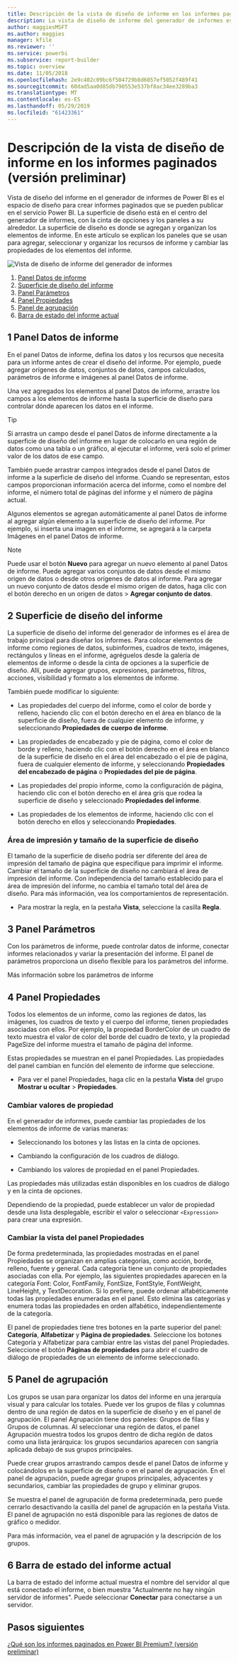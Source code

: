 ```yaml
---
title: Descripción de la vista de diseño de informe en los informes paginados (versión preliminar)
description: La vista de diseño de informe del generador de informes es el espacio de diseño para crear informes paginados que puede publicar en el servicio Power BI.
author: maggiesMSFT
ms.author: maggies
manager: kfile
ms.reviewer: ''
ms.service: powerbi
ms.subservice: report-builder
ms.topic: overview
ms.date: 11/05/2018
ms.openlocfilehash: 2e9c402c09bc6f504729b8d6057ef5052f489f41
ms.sourcegitcommit: 60dad5aa0d85db790553e537bf8ac34ee3289ba3
ms.translationtype: MT
ms.contentlocale: es-ES
ms.lasthandoff: 05/29/2019
ms.locfileid: "61423361"
---
```

# <a name="getting-around-in-report-design-view-for-paginated-reports-preview"></a>Descripción de la vista de diseño de informe en los informes paginados (versión preliminar)

Vista de diseño del informe en el generador de informes de Power BI es el espacio de diseño para crear informes paginados que se pueden publicar en el servicio Power BI. La superficie de diseño está en el centro del generador de informes, con la cinta de opciones y los paneles a su alrededor. La superficie de diseño es donde se agregan y organizan los elementos de informe. En este artículo se explican los paneles que se usan para agregar, seleccionar y organizar los recursos de informe y cambiar las propiedades de los elementos del informe.  

![Vista de diseño de informe del generador de informes](media/paginated-reports-report-design-view/power-bi-paginated-report-design-view.png)

1. [Panel Datos de informe](#1-report-data-pane) 
2. [Superficie de diseño del informe](#2-report-design-surface)  
3. [Panel Parámetros](#3-parameters-pane) 
4. [Panel Propiedades](#4-properties-pane) 
5. [Panel de agrupación](#5-grouping-pane) 
6. [Barra de estado del informe actual](#6-current-report-status-bar)  
  
## <a name="1-report-data-pane"></a>1 Panel Datos de informe  
 En el panel Datos de informe, defina los datos y los recursos que necesita para un informe antes de crear el diseño del informe. Por ejemplo, puede agregar orígenes de datos, conjuntos de datos, campos calculados, parámetros de informe e imágenes al panel Datos de informe.  
  
 Una vez agregados los elementos al panel Datos de informe, arrastre los campos a los elementos de informe hasta la superficie de diseño para controlar dónde aparecen los datos en el informe.  
  
> [!TIP]  
>  Si arrastra un campo desde el panel Datos de informe directamente a la superficie de diseño del informe en lugar de colocarlo en una región de datos como una tabla o un gráfico, al ejecutar el informe, verá solo el primer valor de los datos de ese campo.  
  
 También puede arrastrar campos integrados desde el panel Datos de informe a la superficie de diseño del informe. Cuando se representan, estos campos proporcionan información acerca del informe, como el nombre del informe, el número total de páginas del informe y el número de página actual.  
  
 Algunos elementos se agregan automáticamente al panel Datos de informe al agregar algún elemento a la superficie de diseño del informe. Por ejemplo, si inserta una imagen en el informe, se agregará a la carpeta Imágenes en el panel Datos de informe.  
  
> [!NOTE]  
>  Puede usar el botón **Nuevo** para agregar un nuevo elemento al panel Datos de informe. Puede agregar varios conjuntos de datos desde el mismo origen de datos o desde otros orígenes de datos al informe. Para agregar un nuevo conjunto de datos desde el mismo origen de datos, haga clic con el botón derecho en un origen de datos > **Agregar conjunto de datos**.  
  
## <a name="2-report-design-surface"></a>2 Superficie de diseño del informe  
 La superficie de diseño del informe del generador de informes es el área de trabajo principal para diseñar los informes. Para colocar elementos de informe como regiones de datos, subinformes, cuadros de texto, imágenes, rectángulos y líneas en el informe, agréguelos desde la galería de elementos de informe o desde la cinta de opciones a la superficie de diseño. Allí, puede agregar grupos, expresiones, parámetros, filtros, acciones, visibilidad y formato a los elementos de informe.  
  
 También puede modificar lo siguiente:  
  
-   Las propiedades del cuerpo del informe, como el color de borde y relleno, haciendo clic con el botón derecho en el área en blanco de la superficie de diseño, fuera de cualquier elemento de informe, y seleccionando **Propiedades de cuerpo de informe**.  
  
-   Las propiedades de encabezado y pie de página, como el color de borde y relleno, haciendo clic con el botón derecho en el área en blanco de la superficie de diseño en el área del encabezado o el pie de página, fuera de cualquier elemento de informe, y seleccionando **Propiedades del encabezado de página** o **Propiedades del pie de página**.  
  
-   Las propiedades del propio informe, como la configuración de página, haciendo clic con el botón derecho en el área gris que rodea la superficie de diseño y seleccionado **Propiedades del informe**.  
  
-   Las propiedades de los elementos de informe, haciendo clic con el botón derecho en ellos y seleccionando **Propiedades**.  
  
### <a name="design-surface-size-and-print-area"></a>Área de impresión y tamaño de la superficie de diseño  
El tamaño de la superficie de diseño podría ser diferente del área de impresión del tamaño de página que especifique para imprimir el informe. Cambiar el tamaño de la superficie de diseño no cambiará el área de impresión del informe. Con independencia del tamaño establecido para el área de impresión del informe, no cambia el tamaño total del área de diseño. Para más información, vea los comportamientos de representación. 
  
- Para mostrar la regla, en la pestaña **Vista**, seleccione la casilla **Regla**.  
  
## <a name="3-parameters-pane"></a>3 Panel Parámetros  
 Con los parámetros de informe, puede controlar datos de informe, conectar informes relacionados y variar la presentación del informe. El panel de parámetros proporciona un diseño flexible para los parámetros del informe.  
  
 Más información sobre los parámetros de informe   
  
## <a name="4-properties-pane"></a>4 Panel Propiedades
 Todos los elementos de un informe, como las regiones de datos, las imágenes, los cuadros de texto y el cuerpo del informe, tienen propiedades asociadas con ellos. Por ejemplo, la propiedad BorderColor de un cuadro de texto muestra el valor de color del borde del cuadro de texto, y la propiedad PageSize del informe muestra el tamaño de página del informe.  
  
 Estas propiedades se muestran en el panel Propiedades. Las propiedades del panel cambian en función del elemento de informe que seleccione.  
  
- Para ver el panel Propiedades, haga clic en la pestaña **Vista** del grupo **Mostrar u ocultar** > **Propiedades**.  
  
### <a name="changing-property-values"></a>Cambiar valores de propiedad  
 En el generador de informes, puede cambiar las propiedades de los elementos de informe de varias maneras:  
  
-   Seleccionando los botones y las listas en la cinta de opciones.  
  
-   Cambiando la configuración de los cuadros de diálogo.  
  
-   Cambiando los valores de propiedad en el panel Propiedades.  
  
 Las propiedades más utilizadas están disponibles en los cuadros de diálogo y en la cinta de opciones.  
  
 Dependiendo de la propiedad, puede establecer un valor de propiedad desde una lista desplegable, escribir el valor o seleccionar `<Expression>` para crear una expresión.  
  
### <a name="changing-the-properties-pane-view"></a>Cambiar la vista del panel Propiedades  
 De forma predeterminada, las propiedades mostradas en el panel Propiedades se organizan en amplias categorías, como acción, borde, relleno, fuente y general. Cada categoría tiene un conjunto de propiedades asociadas con ella. Por ejemplo, las siguientes propiedades aparecen en la categoría Font: Color, FontFamily, FontSize, FontStyle, FontWeight, LineHeight, y TextDecoration. Si lo prefiere, puede ordenar alfabéticamente todas las propiedades enumeradas en el panel. Esto elimina las categorías y enumera todas las propiedades en orden alfabético, independientemente de la categoría.  
  
 El panel de propiedades tiene tres botones en la parte superior del panel: **Categoría**, **Alfabetizar** y **Página de propiedades**. Seleccione los botones Categoría y Alfabetizar para cambiar entre las vistas del panel Propiedades. Seleccione el botón **Páginas de propiedades** para abrir el cuadro de diálogo de propiedades de un elemento de informe seleccionado.  
  
  
## <a name="5-grouping-pane"></a>5 Panel de agrupación

 Los grupos se usan para organizar los datos del informe en una jerarquía visual y para calcular los totales. Puede ver los grupos de filas y columnas dentro de una región de datos en la superficie de diseño y en el panel de agrupación. El panel Agrupación tiene dos paneles: Grupos de filas y Grupos de columnas. Al seleccionar una región de datos, el panel Agrupación muestra todos los grupos dentro de dicha región de datos como una lista jerárquica: los grupos secundarios aparecen con sangría aplicada debajo de sus grupos principales.  
  
 Puede crear grupos arrastrando campos desde el panel Datos de informe y colocándolos en la superficie de diseño o en el panel de agrupación. En el panel de agrupación, puede agregar grupos principales, adyacentes y secundarios, cambiar las propiedades de grupo y eliminar grupos.  
  
 Se muestra el panel de agrupación de forma predeterminada, pero puede cerrarlo desactivando la casilla del panel de agrupación en la pestaña Vista. El panel de agrupación no está disponible para las regiones de datos de gráfico o medidor.  
  
 Para más información, vea el panel de agrupación y la descripción de los grupos.  
  
## <a name="6-current-report-status-bar"></a>6 Barra de estado del informe actual

La barra de estado del informe actual muestra el nombre del servidor al que está conectado el informe, o bien muestra "Actualmente no hay ningún servidor de informes". Puede seleccionar **Conectar** para conectarse a un servidor.

## <a name="next-steps"></a>Pasos siguientes

[¿Qué son los informes paginados en Power BI Premium? (versión preliminar)](paginated-reports-report-builder-power-bi.md) 

  
  
